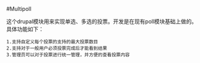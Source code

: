 #Multipoll

这个drupal模块用来实现单选、多选的投票。开发是在现有poll模块基础上做的。
具体功能如下：

	1.支持自定义每个投票的支持的最大投票数目
	2.支持对于一般用户必须投票完成后才能看到结果
	3.管理员可以对于投票进行统一管理，并方便的查看投票内容
